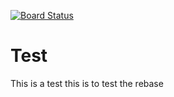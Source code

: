 [![Board Status](https://dev.azure.com/harveythompson0/5f58a5a6-10ee-44d3-96fb-d566d3c56fd7/783f0503-5fa7-4205-8c92-d87e6995adce/_apis/work/boardbadge/a73fd51e-ce49-47e7-9869-88009e9b203e)](https://dev.azure.com/harveythompson0/5f58a5a6-10ee-44d3-96fb-d566d3c56fd7/_boards/board/t/783f0503-5fa7-4205-8c92-d87e6995adce/Microsoft.RequirementCategory)
# Test
This is a test
this is to test the rebase
